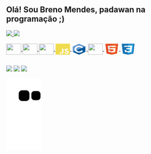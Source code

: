 ## Olá! Sou Breno Mendes, padawan na programação ;)

<div>
  <a href="https://github.com/s2breninn">
  <img height="180em" src="https://github-readme-stats.vercel.app/api?username=s2breninn&show_icons=true&theme=dark&include_all_commits=true&count_private=true"/>
  <img height="180em" src="https://github-readme-stats.vercel.app/api/top-langs/?username=s2breninn&layout=compact&langs_count=7&theme=dracula"/>
</div>
  
  <div style="display: inline_bloc.k"><br> 
  <img align="center" height="30" width="40" src="https://cdn.jsdelivr.net/gh/devicons/devicon/icons/nextjs/nextjs-original-wordmark.svg" />
  <img align="center" height="30" width="40" src="https://cdn.jsdelivr.net/gh/devicons/devicon/icons/react/react-original.svg" />  
  <img align="center" height="30" width="40" src="https://cdn.jsdelivr.net/gh/devicons/devicon/icons/typescript/typescript-original.svg" />
  <img align="center" alt="Rafa-Js" height="30" width="40" src="https://raw.githubusercontent.com/devicons/devicon/master/icons/javascript/javascript-plain.svg">
  <img align="center" height="30" width="40" src="https://raw.githubusercontent.com/devicons/devicon/master/icons/c/c-original.svg">
  <img align="center" height="30" width="40" src="https://cdn.jsdelivr.net/gh/devicons/devicon/icons/cplusplus/cplusplus-original.svg" />
  <img align="center" height="30" width="40" src="https://raw.githubusercontent.com/devicons/devicon/master/icons/html5/html5-original.svg">
  <img align="center" height="30" width="40" src="https://raw.githubusercontent.com/devicons/devicon/master/icons/css3/css3-original.svg">       
  
  ##
  
  <div> 
 <a href="[https://discord.gg/s2breninn#8769](https://www.instagram.com/s2breninn/)" target="_blank"><img src="https://img.shields.io/badge/Instagram-%23E4405F?style=for-the-badge&logo=instagram&logoColor=white" target="_blank"></a>
 <a href="https://www.linkedin.com/in/rafaella-ballerini-45875016a](https://www.linkedin.com/in/breno-mendes-76820a217/)" target="_blank"><img src="https://img.shields.io/badge/-LinkedIn-%230077B5?style=for-the-badge&logo=linkedin&logoColor=white" target="_blank"></a>
 <a href = "mailto:b.mendesbernardo2020@gmail.com@gmail.com"><img src="https://img.shields.io/badge/-Gmail-%23333?style=for-the-badge&logo=gmail&logoColor=white" target="_blank"></a>
    
  ![Snake animation](https://github.com/rafaballerini/rafaballerini/blob/output/github-contribution-grid-snake.svg)

</div>
